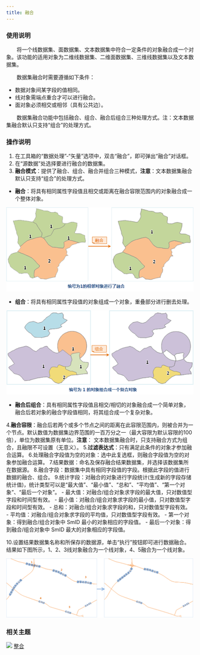 ```yaml
---
title: 融合
---
```


### 使用说明

　　将一个线数据集、面数据集、文本数据集中符合一定条件的对象融合成一个对象。该功能的适用对象为二维线数据集、二维面数据集、三维线数据集以及文本数据集。

　　数据集融合时需要遵循如下条件：

 - 数据对象间某字段的值相同。 
 - 线对象需端点重合才可以进行融合。 
 - 面对象必须相交或相邻（具有公共边）。 

　　数据集融合功能中包括融合、组合、融合后组合三种处理方式。注：文本数据集融合默认只支持“组合”的处理方式。

### 操作说明

 1. 在工具箱的“数据处理”-“矢量”选项中，双击“融合”，即可弹出“融合”对话框。
 2. 在“源数据”处选择要进行融合的数据集。
 3. **融合模式**：提供了融合、组合、融合并组合三种模式，**注意**：文本数据集融合默认只支持“组合”的处理方式。
 
  - **融合**：将具有相同属性字段值且相交或距离在融合容限范围内的对象融合成一个整体对象。 

 ![](img/DatafusePolygon.png)

   - **组合**：将具有相同属性字段值的对象组成一个对象，重叠部分进行删去处理。 

  ![](img/Datagroup.png)

   - **融合后组合**：具有相同属性字段值且相交/相切的对象融合成一个简单对象，融合后若对象的融合字段值相同，将其组合成一个复杂对象。

 4.**融合容限**：融合后若两个或多个节点之间的距离在此容限范围内，则被合并为一个节点。默认数值为数据集边界范围的一百万分之一（最大容限为默认容限的100倍），单位为数据集原有单位。**注意**： 文本数据集融合时，只支持融合方式为组合，且融限不可设置（无意义）。
 5.**过滤表达式**：只有满足此条件的对象才参加融合运算。
 6.处理融合字段值为空的对象：选中此复选框，则融合字段值为空的对象参加融合运算。
 7.结果数据：命名及保存融合结果数据集，并选择该数据集所在数据源。
 8.融合字段：数据集中具有相同字段值的字段。根据此字段的值进行数据的融合、组合。
 9.统计字段：对融合的对象进行字段统计(生成新的字段存储统计值)，统计类型可以是“最大值”、“最小值”、“总和”、“平均值”、“第一个对象”、“最后一个对象”。
    - 最大值：对融合/组合对象求字段的最大值，只对数值型字段和时间型有效。 
    - 最小值：对融合/组合对象求字段的最小值，只对数值型字段和时间型有效。 
    - 总和：对融合/组合对象求字段的和，只对数值型字段有效。 
    - 平均值：对融合/组合对象求字段的平均值，只对数值型字段有效。 
    - 第一个对象：得到融合/组合对象中 SmID 最小的对象相应的字段值。 
    - 最后一个对象：得到融合/组合对象中 SmID 最大的对象相应的字段值。 

 10.设置结果数据集名称和所保存的数据源，单击“执行”按钮即可进行数据融合。结果如下图所示，1、2、3线对象融合为一个线对象，4、5融合为一个线对象。

  ![](img/DatafuseResult.png)

### 相关主题

![](img/smalltitle.png) [整合](Integrate.html)




